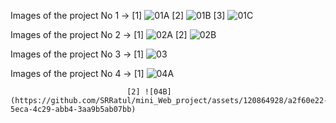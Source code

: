 Images of the project No 1 -> [1] ![01A](https://github.com/SRRatul/mini_Web_project/assets/120864928/eb7bbda8-1b82-4fe7-85f1-3cf66676326b)
                              [2] ![01B](https://github.com/SRRatul/mini_Web_project/assets/120864928/4e34ee11-a253-41dc-ad4f-5e1aa91932d5)
                              [3] ![01C](https://github.com/SRRatul/mini_Web_project/assets/120864928/e082ce5b-33c9-42fd-831d-4b345c646667)


Images of the project No 2 -> [1] ![02A](https://github.com/SRRatul/mini_Web_project/assets/120864928/2bea04ea-e134-4bcf-8704-ce0074b50591)
                              [2] ![02B](https://github.com/SRRatul/mini_Web_project/assets/120864928/0e3299df-9a68-4073-92c9-7aba20a23c8e) 

Images of the project No 3 -> [1] ![03](https://github.com/SRRatul/mini_Web_project/assets/120864928/4b95469e-31d1-430f-a629-f6ca5a8a26cc)

Images of the project No 4 -> [1] ![04A](https://github.com/SRRatul/mini_Web_project/assets/120864928/1e008c24-2d9b-410d-a893-7c4a5b18054a)

                              [2] ![04B](https://github.com/SRRatul/mini_Web_project/assets/120864928/a2f60e22-5eca-4c29-abb4-3aa9b5ab07bb)






